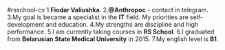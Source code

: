 #rsschool-cv
1.**Fiodar Valiushka**.
2.**@Anthropoc** - contaсt in telegram.
3.My goal is became a specialist in the **IT** field. My priorities are self-development and education.
4.My strengths are discipline and high performance.
5.I am currently taking courses in **RS School**.
6.I graduated from **Belarusian State Medical University** in 2015.
7.My english level is **B1**.
